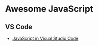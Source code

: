 # Awesome JavaScript

## VS Code
* [JavaScript in Visual Studio Code](https://code.visualstudio.com/docs/languages/javascript)

